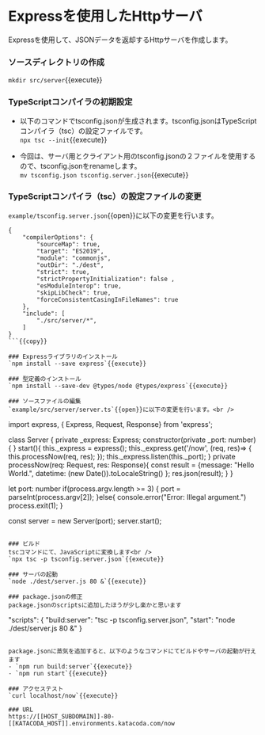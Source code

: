 # Expressを使用したHttpサーバ
Expressを使用して、JSONデータを返却するHttpサーバを作成します。

### ソースディレクトリの作成
`mkdir src/server`{{execute}}

### TypeScriptコンパイラの初期設定
- 以下のコマンドでtsconfig.jsonが生成されます。tsconfig.jsonはTypeScriptコンパイラ（tsc）の設定ファイルです。<br />
 `npx tsc --init`{{execute}}

- 今回は、サーバ用とクライアント用のtsconfig.jsonの２ファイルを使用するので、tsconfig.jsonをrenameします。<br />
 `mv tsconfig.json tsconfig.server.json`{{execute}}

### TypeScriptコンパイラ（tsc）の設定ファイルの変更
`example/tsconfig.server.json`{{open}}に以下の変更を行います。<br />

```
{
    "compilerOptions": {
        "sourceMap": true,
        "target": "ES2019",
        "module": "commonjs",
        "outDir": "./dest",
        "strict": true,
        "strictPropertyInitialization": false ,
        "esModuleInterop": true,
        "skipLibCheck": true,
        "forceConsistentCasingInFileNames": true
    },
    "include": [
        "./src/server/*",
    ]
}
```{{copy}}

### Expressライブラリのインストール
`npm install --save express`{{execute}}

### 型定義のインストール
`npm install --save-dev @types/node @types/express`{{execute}}

### ソースファイルの編集
`example/src/server/server.ts`{{open}}に以下の変更を行います。<br />

```
import express, { Express, Request, Response} from 'express';

class Server {
    private _express: Express;
    constructor(private _port: number){
    }
    start(){
        this._express = express();
        this._express.get('/now', (req, res)=> {
            this.processNow(req, res);
        });
        this._express.listen(this._port);
    }
    private processNow(req: Request, res: Response){
        const result =  {message: "Hello World.", datetime: (new Date()).toLocaleString() };
        res.json(result);
    }
}

let port: number
if(process.argv.length >= 3) {
    port = parseInt(process.argv[2]);
}else{
    console.error("Error: Illegal argument.")
    process.exit(1);
}

const server = new Server(port);
server.start();
```{{copy}}

### ビルド
tscコマンドにて、JavaScriptに変換します<br />
`npx tsc -p tsconfig.server.json`{{execute}}

### サーバの起動
`node ./dest/server.js 80 &`{{execute}}

### package.jsonの修正
package.jsonのscriptsに追加したほうが少し楽かと思います
```
"scripts": {
    "build:server": "tsc -p tsconfig.server.json",
    "start": "node ./dest/server.js 80 &"
}
```{{copy}}

package.jsonに蒸気を追加すると、以下のようなコマンドにてビルドやサーバの起動が行えます
- `npm run build:server`{{execute}}
- `npm run start`{{execute}}

### アクセステスト
`curl localhost/now`{{execute}}

### URL
https://[[HOST_SUBDOMAIN]]-80-[[KATACODA_HOST]].environments.katacoda.com/now
